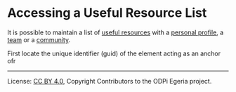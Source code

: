 <!-- SPDX-License-Identifier: CC-BY-4.0 -->
<!-- Copyright Contributors to the ODPi Egeria project. -->

# Accessing a Useful Resource List

It is possible to maintain a list of [useful resources](../concepts/useful-resource.md)
with a [personal profile](../concepts/personal-profile.md), a [team](../../../docs/concepts/organizations/team.md)
or a [community](../concepts/community.md).

First locate the unique identifier (guid) of the element acting as an anchor ofr



----
License: [CC BY 4.0](https://creativecommons.org/licenses/by/4.0/),
Copyright Contributors to the ODPi Egeria project.